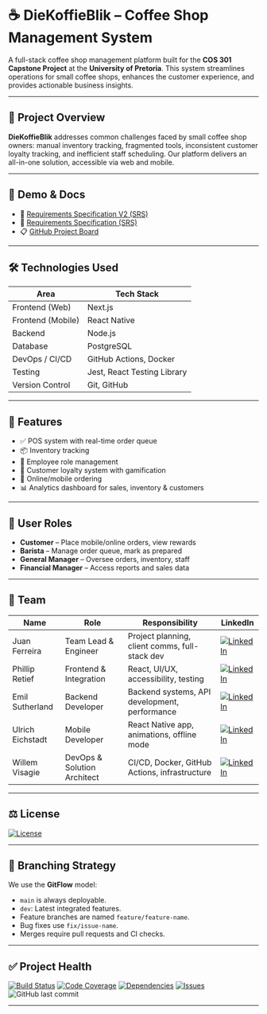 # ☕ DieKoffieBlik – Coffee Shop Management System

A full-stack coffee shop management platform built for the **COS 301 Capstone Project** at the **University of Pretoria**. This system streamlines operations for small coffee shops, enhances the customer experience, and provides actionable business insights.

---

## 📄 Project Overview

**DieKoffieBlik** addresses common challenges faced by small coffee shop owners: manual inventory tracking, fragmented tools, inconsistent customer loyalty tracking, and inefficient staff scheduling. Our platform delivers an all-in-one solution, accessible via web and mobile.

---

## 🚀 Demo & Docs

- 📑 [Requirements Specification V2 (SRS)](docs/SRS-Coffee_Shop_Manager_V2.pdf)
- 📑 [Requirements Specification (SRS)](docs/SRS-Coffee_Shop_Manager.pdf)
- 📋 [GitHub Project Board](https://github.com/orgs/COS301-SE-2025/projects/119/views/1)

---

## 🛠 Technologies Used

| Area               | Tech Stack                    |
|--------------------|-------------------------------|
| Frontend (Web)     | Next.js                       |
| Frontend (Mobile)  | React Native                  |
| Backend            | Node.js                       |
| Database           | PostgreSQL                    |
| DevOps / CI/CD     | GitHub Actions, Docker        |
| Testing            | Jest, React Testing Library   |
| Version Control    | Git, GitHub                   |

---

## 🧠 Features

- ✅ POS system with real-time order queue
- 📦 Inventory tracking
- 👥 Employee role management
- 🎁 Customer loyalty system with gamification
- 📱 Online/mobile ordering
- 📊 Analytics dashboard for sales, inventory & customers

---

## 🔐 User Roles

- **Customer** – Place mobile/online orders, view rewards
- **Barista** – Manage order queue, mark as prepared
- **General Manager** – Oversee orders, inventory, staff
- **Financial Manager** – Access reports and sales data

---

## 👥 Team

| Name               | Role                         | Responsibility                               | LinkedIn |
|--------------------|------------------------------|----------------------------------------------|----------|
| Juan Ferreira      | Team Lead & Engineer         | Project planning, client comms, full-stack dev | [![LinkedIn](https://img.shields.io/badge/LinkedIn-blue?logo=linkedin&logoColor=white)](https://www.linkedin.com/in/juan-ferreira-2a11a61b8) |
| Phillip Retief     | Frontend & Integration       | React, UI/UX, accessibility, testing          | [![LinkedIn](https://img.shields.io/badge/LinkedIn-blue?logo=linkedin&logoColor=white)](https://www.linkedin.com/in/phillip-retief-a48b23291) |
| Emil Sutherland    | Backend Developer            | Backend systems, API development, performance | [![LinkedIn](https://img.shields.io/badge/LinkedIn-blue?logo=linkedin&logoColor=white)](https://za.linkedin.com/in/emil-sutherland-2a837a356) |
| Ulrich Eichstadt   | Mobile Developer             | React Native app, animations, offline mode    | [![LinkedIn](https://img.shields.io/badge/LinkedIn-blue?logo=linkedin&logoColor=white)](https://za.linkedin.com/in/ulrich-eichst%C3%A4dt-060705354) |
| Willem Visagie     | DevOps & Solution Architect  | CI/CD, Docker, GitHub Actions, infrastructure | [![LinkedIn](https://img.shields.io/badge/LinkedIn-blue?logo=linkedin&logoColor=white)](https://www.linkedin.com/in/willem-visagie-a61872235) |

---

## ⚖️ License

[![License](https://img.shields.io/github/license/COS301-SE-2025/Coffee-Shop-Manager)](./LICENSE)

---

## 🌿 Branching Strategy

We use the **GitFlow** model:

- `main` is always deployable.
- `dev`: Latest integrated features.
- Feature branches are named `feature/feature-name`.
- Bug fixes use `fix/issue-name`.
- Merges require pull requests and CI checks.

---

## ✅ Project Health

[![Build Status](https://github.com/COS301-SE-2025/Coffee-Shop-Manager/actions/workflows/ci.yml/badge.svg)](https://github.com/COS301-SE-2025/Coffee-Shop-Manager/actions)
[![Code Coverage](https://codecov.io/gh/COS301-SE-2025/Coffee-Shop-Manager/branch/main/graph/badge.svg)](https://codecov.io/gh/COS301-SE-2025/Coffee-Shop-Manager)
[![Dependencies](https://img.shields.io/librariesio/github/COS301-SE-2025/Coffee-Shop-Manager)](https://libraries.io/github/COS301-SE-2025/Coffee-Shop-Manager)
[![Issues](https://img.shields.io/github/issues/COS301-SE-2025/Coffee-Shop-Manager)](https://github.com/COS301-SE-2025/Coffee-Shop-Manager/issues)
![GitHub last commit](https://img.shields.io/github/last-commit/COS301-SE-2025/Coffee-Shop-Manager)

---
